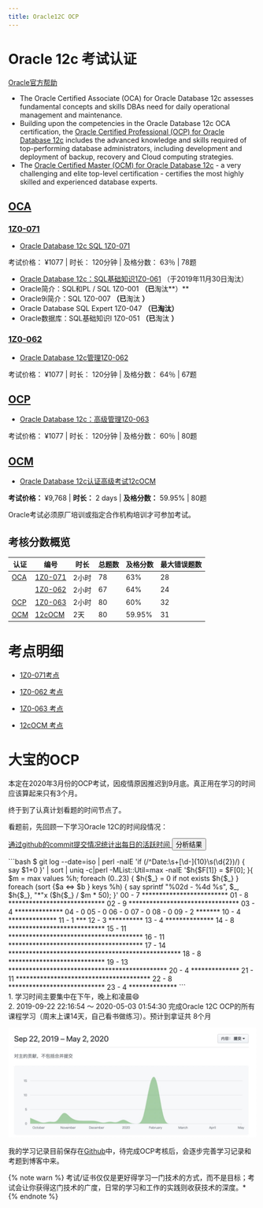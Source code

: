 ```yaml
---
title: Oracle12C OCP
---
```


# Oracle 12c 考试认证

[Oracle官方帮助](https://education.oracle.com/zh_CN/oracle-database/oracle-database-12c-r2/product_626?certPage=true)

- The Oracle Certified Associate (OCA) for Oracle Database 12c assesses fundamental concepts and skills DBAs need for daily operational management and maintenance.
- Building upon the competencies in the Oracle Database 12c OCA certification, the [Oracle Certified Professional (OCP) for Oracle Database 12c](https://education.oracle.com/oracle-database-12c-administrator-certified-professional/trackp_249) includes the advanced knowledge and skills required of top-performing database administrators, including development and deployment of backup, recovery and Cloud computing strategies.
- The [Oracle Certified Master (OCM) for Oracle Database 12c](https://education.oracle.com/oracle-database-12c-administrator-certified-master/trackp_462) - a very challenging and elite top-level certification - certifies the most highly skilled and experienced database experts.

## [OCA](https://education.oracle.com/products/trackp_248)

### [1Z0-071](https://education.oracle.com/products/trackp_248#trackp_248_step_1)

- [Oracle Database 12c SQL 1Z0-071](https://education.oracle.com/products/pexam_1Z0-071)

 考试价格： ¥1077 | 时长： 120分钟 | 及格分数： 63％ | 78题

- [Oracle Database 12c：SQL基础知识1Z0-061](https://education.oracle.com/products/pexam_1Z0-061)  （于2019年11月30日淘汰）
- Oracle简介：SQL和PL / SQL 1Z0-001 **（已**淘汰**）**
- Oracle9i简介：SQL 1Z0-007 **（已**淘汰  **）**
- Oracle Database SQL Expert 1Z0-047 **（已淘汰）**
- Oracle数据库：SQL基础知识I 1Z0-051 **（已**淘汰  **）**

### [1Z0-062](https://education.oracle.com/products/trackp_248#trackp_248_step_2)

-  [Oracle Database 12c管理1Z0-062](https://education.oracle.com/oracle-database-12c-administration/pexam_1Z0-062)

  考试价格： ¥1077 | 时长： 120分钟 | 及格分数： 64％ | 67题

## [OCP](https://education.oracle.com/products/trackp_249)

- [Oracle Database 12c：高级管理1Z0-063](https://education.oracle.com/oracle-database-12c-advanced-administration/pexam_1Z0-063)

考试价格： ¥1077 | 时长： 120分钟 | 及格分数： 60％ | 80题

## [OCM](https://education.oracle.com/oracle-database-12c-administrator-certified-master/trackp_462)

- [Oracle Database 12c认证高级考试12cOCM](https://education.oracle.com/oracle-database-12c-certified-master-exam/pexam_12cOCM)

**考试价格：** ¥9,768 | **时长：** 2 days | **及格分数：** 59.95% | 80题

Oracle考试必须原厂培训或指定合作机构培训才可参加考试。

## 考核分数概览

| 认证                                                         | 编号                                                         | 时长  | 总题数 | **及格分数** | 最大错误题数 |
| ------------------------------------------------------------ | ------------------------------------------------------------ | ----- | ------ | ------------ | ------------ |
| [OCA](https://education.oracle.com/products/trackp_248)      | [1Z0-071](https://education.oracle.com/products/pexam_1Z0-071) | 2小时 | 78     | 63%          | 28           |
|| [1Z0-062](https://education.oracle.com/oracle-database-12c-administration/pexam_1Z0-062) | 2小时                                                        | 67    | 64%    | 24           |
| [OCP](https://education.oracle.com/products/trackp_249)      | [1Z0-063](https://education.oracle.com/oracle-database-12c-advanced-administration/pexam_1Z0-063) | 2小时 | 80     | 60%          | 32           |
| [OCM](https://education.oracle.com/oracle-database-12c-administrator-certified-master/trackp_462) | [12cOCM](https://education.oracle.com/oracle-database-12c-certified-master-exam/pexam_12cOCM) | 2天   | 80     | 59.95%       | 31           |


# 考点明细

* [1Z0-071考点](https://github.com/BoobooWei/DBA_Oracle12cOCP/blob/master/ocp/1Z0-071.md)

* [1Z0-062 考点](https://github.com/BoobooWei/DBA_Oracle12cOCP/blob/master/ocp/1Z0-062.md)

* [1Z0-063 考点](https://github.com/BoobooWei/DBA_Oracle12cOCP/blob/master/ocp/1Z0-063.md)

* [12cOCM 考点](https://github.com/BoobooWei/DBA_Oracle12cOCP/blob/master/ocp/12cOCM.md)

# 大宝的OCP

本定在2020年3月份的OCP考试，因疫情原因推迟到9月底。真正用在学习的时间应该算起来只有3个月。

终于到了认真计划看题的时间节点了。

看题前，先回顾一下学习Oracle 12C的时间段情况：


<p>
  <a class="btn btn-primary" data-toggle="collapse" href="#collapseExample" role="button" aria-expanded="false" aria-controls="collapseExample">
    通过github的commit提交情况统计出每日的活跃时间
  </a>
  <button class="btn btn-primary" type="button" data-toggle="collapse" data-target="#collapseExample2" aria-expanded="false" aria-controls="collapseExample">
    分析结果
  </button>
</p>
<div class="collapse" id="collapseExample">
  <div class="card card-body">
  ```bash
  $ git log --date=iso | perl -nalE 'if (/^Date:\s+[\d-]{10}\s(\d{2})/) { say $1+0 }' | sort | uniq -c|perl -MList::Util=max -nalE '$h{$F[1]} = $F[0]; }{ $m = max values %h; foreach (0..23) { $h{$_} = 0 if not exists $h{$_} } foreach (sort {$a <=> $b } keys %h) { say sprintf "%02d - %4d %s", $_, $h{$_}, "*"x ($h{$_} / $m * 50); }'
  00 -    7 *************************
  01 -    8 ****************************
  02 -    9 ********************************
  03 -    4 **************
  04 -    0
  05 -    0
  06 -    0
  07 -    0
  08 -    0
  09 -    2 *******
  10 -    4 **************
  11 -    1 ***
  12 -    3 **********
  13 -    4 **************
  14 -    8 ****************************
  15 -   11 ***************************************
  16 -   11 ***************************************
  17 -   14 **************************************************
  18 -    8 ****************************
  19 -   13 **********************************************
  20 -    4 **************
  21 -   11 ***************************************
  22 -    8 ****************************
  23 -    4 **************
  ```
  </div>
</div>
<div class="collapse" id="collapseExample2">
  <div class="card card-body">
 1. 学习时间主要集中在下午，晚上和凌晨😄 <br/>
 2. 2019-09-22 22:16:54 ～ 2020-05-03 01:54:30 完成Oracle 12C OCP的所有课程学习（周末上课14天，自己看书做练习）。预计到拿证共 8个月

  </div>
</div>


![](pic/001.png)

我的学习记录目前保存在[Github](https://github.com/BoobooWei/DBA_Oracle12cOCP)中，待完成OCP考核后，会逐步完善学习记录和考题到博客中来。

{% note warn %}
考试/证书仅仅是更好得学习一门技术的方式，而不是目标；考试会让你获得这门技术的广度，日常的学习和工作的实践则收获技术的深度。*
{% endnote %}

